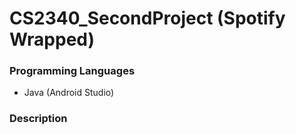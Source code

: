 # CS2340_SecondProject (Spotify Wrapped)

### Programming Languages
* Java (Android Studio)

### Description
